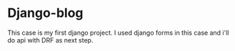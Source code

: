# Django-blog

This case is my first django project. I used django forms in this case and i'll do api with DRF as next step.

